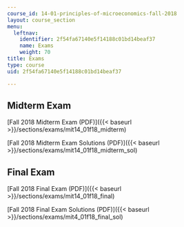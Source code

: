 ```yaml
---
course_id: 14-01-principles-of-microeconomics-fall-2018
layout: course_section
menu:
  leftnav:
    identifier: 2f54fa67140e5f14188c01bd14beaf37
    name: Exams
    weight: 70
title: Exams
type: course
uid: 2f54fa67140e5f14188c01bd14beaf37

---
```


Midterm Exam
------------

[Fall 2018 Midterm Exam (PDF)]({{< baseurl >}}/sections/exams/mit14_01f18_midterm)

[Fall 2018 Midterm Exam Solutions (PDF)]({{< baseurl >}}/sections/exams/mit14_01f18_midterm_sol)

Final Exam
----------

[Fall 2018 Final Exam (PDF)]({{< baseurl >}}/sections/exams/mit14_01f18_final)

[Fall 2018 Final Exam Solutions (PDF)]({{< baseurl >}}/sections/exams/mit4_01f18_final_sol)